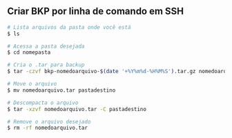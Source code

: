 Criar BKP por linha de comando em SSH
-----------------------------------------------

```sh
# Lista arquivos da pasta onde você está
$ ls

# Acessa a pasta desejada
$ cd nomepasta

# Cria o .tar para backup
$ tar -czvf bkp-nomedoarquivo-$(date '+%Y%m%d-%H%M%S').tar.gz nomedoarquivooroginal

# Move o arquivo
$ mv nomedoarquivo.tar pastadestino

# Descompacta o arquivo
$ tar -xzvf nomedoarquivo.tar -C pastadestino

# Remove o arquivo desejado
$ rm -rf nomedoarquivo.tar
```
